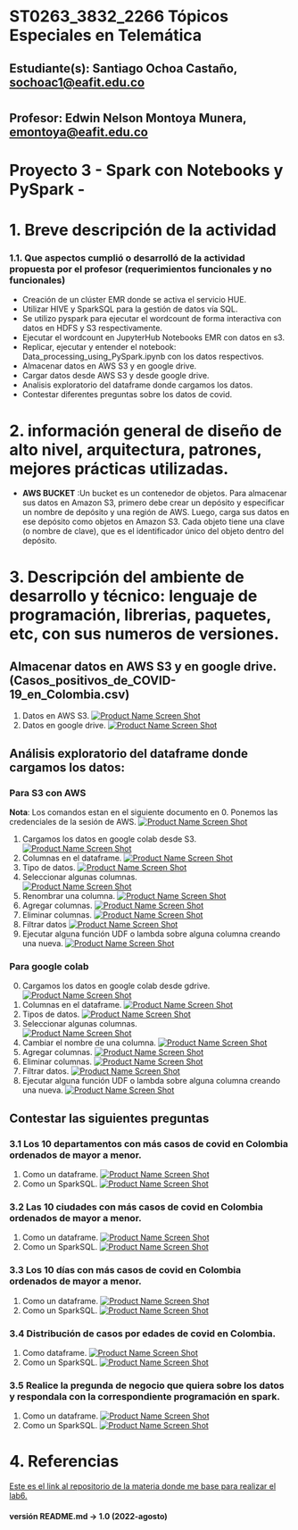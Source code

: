 # ST0263_3832_2266 Tópicos Especiales en Telemática
## Estudiante(s): Santiago Ochoa Castaño, sochoac1@eafit.edu.co
#
## Profesor: Edwin Nelson Montoya Munera, emontoya@eafit.edu.co
#
# Proyecto 3 - Spark con Notebooks y PySpark - 
#
# 1. Breve descripción de la actividad

### 1.1. Que aspectos cumplió o desarrolló de la actividad propuesta por el profesor (requerimientos funcionales y no funcionales)
- Creación de un clúster EMR donde se activa el servicio HUE.
- Utilizar HIVE y SparkSQL para la gestión de datos vía SQL.
- Se utilizo pyspark para ejecutar el wordcount de forma interactiva con datos en HDFS y S3 respectivamente.
- Ejecutar el wordcount en JupyterHub Notebooks EMR con datos en s3.
- Replicar, ejecutar y entender el notebook: Data_processing_using_PySpark.ipynb con los datos respectivos.
- Almacenar datos en AWS S3 y en google drive.
- Cargar datos desde AWS S3 y desde google drive.
- Analisis exploratorio del dataframe donde cargamos los datos.
- Contestar diferentes preguntas sobre los datos de covid.

# 2. información general de diseño de alto nivel, arquitectura, patrones, mejores prácticas utilizadas.
- **AWS BUCKET** :Un bucket es un contenedor de objetos. Para almacenar sus datos en Amazon S3, primero debe crear un depósito y especificar un nombre de depósito y una región de AWS. Luego, carga sus datos en ese depósito como objetos en Amazon S3. Cada objeto tiene una clave (o nombre de clave), que es el identificador único del objeto dentro del depósito.

# 3. Descripción del ambiente de desarrollo y técnico: lenguaje de programación, librerias, paquetes, etc, con sus numeros de versiones.

## Almacenar datos en AWS S3 y en google drive. (Casos_positivos_de_COVID-19_en_Colombia.csv)
1. Datos en AWS S3.
    [![Product Name Screen Shot][s3]]()
2. Datos en google drive.
    [![Product Name Screen Shot][drive]]()

## Análisis exploratorio del dataframe donde cargamos los datos:
### Para S3 con AWS
**Nota**: Los comandos estan en el siguiente documento en 
0. Ponemos las credenciales de la sesión de AWS.
    [![Product Name Screen Shot][aws]]()
1. Cargamos los datos en google colab desde S3.
    [![Product Name Screen Shot][aws2]]()
1. Columnas en el dataframe.
    [![Product Name Screen Shot][aws3]]()
2. Tipo de datos.
    [![Product Name Screen Shot][aws4]]()
3. Seleccionar algunas columnas.  
    [![Product Name Screen Shot][aws5]]()
4. Renombrar una columna.
    [![Product Name Screen Shot][aws6]]()
5. Agregar columnas.
    [![Product Name Screen Shot][aws7]]()
6. Eliminar columnas.
    [![Product Name Screen Shot][aws8]]()
7. Filtrar datos
    [![Product Name Screen Shot][aws9]]()
8. Ejecutar alguna función UDF o lambda sobre alguna columna creando una nueva.
    [![Product Name Screen Shot][aws10]]()
### Para google colab
0. Cargamos los datos en google colab desde gdrive.
    [![Product Name Screen Shot][colab]]()
1. Columnas en el dataframe.
    [![Product Name Screen Shot][colab2]]()
2. Tipos de datos.
    [![Product Name Screen Shot][colab3]]()
3. Seleccionar algunas columnas.  
    [![Product Name Screen Shot][colab5]]()
4. Cambiar el nombre de una columna.
    [![Product Name Screen Shot][colab4]]()
5. Agregar columnas.
    [![Product Name Screen Shot][colab6]]()
6. Eliminar columnas.
    [![Product Name Screen Shot][colab7]]()
8. Filtrar datos.
    [![Product Name Screen Shot][colab8]]()
9. Ejecutar alguna función UDF o lambda sobre alguna columna creando una nueva.
    [![Product Name Screen Shot][colab9]]()

## Contestar las siguientes preguntas
### 3.1 Los 10 departamentos con más casos de covid en Colombia ordenados de mayor a menor.
1. Como un dataframe.
    [![Product Name Screen Shot][preg]]()
2. Como un SparkSQL.
    [![Product Name Screen Shot][preg6]]()
### 3.2 Las 10 ciudades con más casos de covid en Colombia ordenados de mayor a menor.
1. Como un dataframe.
    [![Product Name Screen Shot][preg2]]()
2. Como un SparkSQL.
    [![Product Name Screen Shot][preg7]]()

### 3.3 Los 10 días con más casos de covid en Colombia ordenados de mayor a menor.
1. Como un dataframe.
    [![Product Name Screen Shot][preg3]]()
2. Como un SparkSQL.
    [![Product Name Screen Shot][preg8]]()

### 3.4 Distribución de casos por edades de covid en Colombia.
1. Como dataframe.
    [![Product Name Screen Shot][preg4]]()
2. Como un SparkSQL.
    [![Product Name Screen Shot][preg9]]()
### 3.5 Realice la pregunda de negocio que quiera sobre los datos y respondala con la correspondiente programación en spark.
1. Como un dataframe.
    [![Product Name Screen Shot][preg5]]()
2. Como un SparkSQL.
    [![Product Name Screen Shot][preg10]]()

# 4. Referencias
[Este es el link al repositorio de la materia donde me base para realizar el lab6.](https://github.com/st0263eafit/st0263-2022-2/tree/main/bigdata)




#### versión README.md -> 1.0 (2022-agosto)

[s3]: Images/1-S3.png
[drive]: Images/2-drive.png
[preg]: Images/3-preg1.png
[preg2]: Images/4-preg2.png
[preg3]: Images/6-preg4.png
[preg4]: Images/5-preg3.png
[preg5]: Images/7-preg5.png
[preg6]: Images/8-preg6.png
[preg7]: Images/9-preg7.png
[preg8]: Images/10-preg8.png
[preg9]: Images/11-preg9.png
[preg10]: Images/12-preg10.png


[colab]: colab/1-colab.png
[colab2]: colab/2-colab2.png
[colab3]: colab/3-colab3.png
[colab4]: colab/4-colab4.png
[colab5]: colab/5-colab5.png
[colab6]: colab/6-colab6.png
[colab7]: colab/7-colab7.png
[colab8]: colab/8-colab8.png
[colab9]: colab/9-colab9.png

[aws]: aws/1-aws.png
[aws2]: aws/2-aws2.png
[aws3]: aws/3-aws3.png
[aws4]: aws/4-aws4.png
[aws5]: aws/5-aws5.png
[aws6]: aws/6-aws6.png
[aws7]: aws/7-aws7.png
[aws8]: aws/8-aws8.png
[aws9]: aws/9-aws9.png
[aws10]: aws/10-aws10.png






